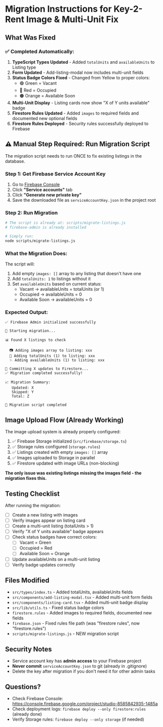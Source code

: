 # Migration Instructions for Key-2-Rent Image & Multi-Unit Fix

## What Was Fixed

### ✅ Completed Automatically:
1. **TypeScript Types Updated** - Added `totalUnits` and `availableUnits` to Listing type
2. **Form Updated** - Add-listing-modal now includes multi-unit fields
3. **Status Badge Colors Fixed** - Changed from Yellow to proper colors:
   - 🟢 Green = Vacant
   - 🔴 Red = Occupied
   - 🟠 Orange = Available Soon
4. **Multi-Unit Display** - Listing cards now show "X of Y units available" badge
5. **Firestore Rules Updated** - Added `images` to required fields and documented new optional fields
6. **Firestore Rules Deployed** - Security rules successfully deployed to Firebase

## ⚠️ Manual Step Required: Run Migration Script

The migration script needs to run ONCE to fix existing listings in the database.

### Step 1: Get Firebase Service Account Key

1. Go to [Firebase Console](https://console.firebase.google.com/project/studio-8585842935-1485a/settings/serviceaccounts/adminsdk)
2. Click **"Service accounts"** tab
3. Click **"Generate new private key"**
4. Save the downloaded file as `serviceAccountKey.json` in the project root

### Step 2: Run Migration

```bash
# The script is already at: scripts/migrate-listings.js
# firebase-admin is already installed

# Simply run:
node scripts/migrate-listings.js
```

### What the Migration Does:

The script will:
1. Add empty `images: []` array to any listing that doesn't have one
2. Add `totalUnits: 1` to listings without it
3. Set `availableUnits` based on current status:
   - Vacant → availableUnits = totalUnits (or 1)
   - Occupied → availableUnits = 0
   - Available Soon → availableUnits = 0

### Expected Output:

```
✅ Firebase Admin initialized successfully

🔄 Starting migration...

📊 Found X listings to check

  📷 Adding images array to listing: xxx
  🏢 Adding totalUnits (1) to listing: xxx
  ✨ Adding availableUnits (1) to listing: xxx

💾 Committing X updates to Firestore...
✅ Migration completed successfully!

📈 Migration Summary:
   Updated: X
   Skipped: Y
   Total: Z

🎉 Migration script completed
```

## Image Upload Flow (Already Working)

The image upload system is already properly configured:

1. ✅ Firebase Storage initialized (`src/firebase/storage.ts`)
2. ✅ Storage rules configured (`storage.rules`)
3. ✅ Listings created with empty `images: []` array
4. ✅ Images uploaded to Storage in parallel
5. ✅ Firestore updated with image URLs (non-blocking)

**The only issue was existing listings missing the images field - the migration fixes this.**

## Testing Checklist

After running the migration:

- [ ] Create a new listing with images
- [ ] Verify images appear on listing card
- [ ] Create a multi-unit listing (totalUnits > 1)
- [ ] Verify "X of Y units available" badge appears
- [ ] Check status badges have correct colors:
  - [ ] Vacant = Green
  - [ ] Occupied = Red
  - [ ] Available Soon = Orange
- [ ] Update availableUnits on a multi-unit listing
- [ ] Verify badge updates correctly

## Files Modified

- `src/types/index.ts` - Added totalUnits, availableUnits fields
- `src/components/add-listing-modal.tsx` - Added multi-unit form fields
- `src/components/listing-card.tsx` - Added multi-unit badge display
- `src/lib/utils.ts` - Fixed status badge colors
- `firestore.rules` - Added images to required fields, documented new fields
- `firebase.json` - Fixed rules file path (was "firestore rules", now "firestore.rules")
- `scripts/migrate-listings.js` - NEW migration script

## Security Notes

- Service account key has **admin access** to your Firebase project
- **Never commit** `serviceAccountKey.json` to git (already in .gitignore)
- Delete the key after migration if you don't need it for other admin tasks

## Questions?

- Check Firebase Console: https://console.firebase.google.com/project/studio-8585842935-1485a
- Check deployment logs: `firebase deploy --only firestore:rules` (already done)
- Verify Storage rules: `firebase deploy --only storage` (if needed)
